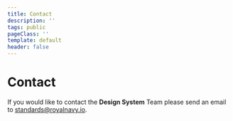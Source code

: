 ```yaml
---
title: Contact
description: ''
tags: public
pageClass: ''
template: default
header: false
---
```


# Contact
If you would like to contact the **Design System** Team please send an email to [&#115;&#116;&#097;&#110;&#100;&#097;&#114;&#100;&#115;&#064;&#114;&#111;&#121;&#097;&#108;&#110;&#097;&#118;&#121;&#046;&#105;&#111;](mailto:&#115;&#116;&#097;&#110;&#100;&#097;&#114;&#100;&#115;&#064;&#114;&#111;&#121;&#097;&#108;&#110;&#097;&#118;&#121;&#046;&#105;&#111;).
